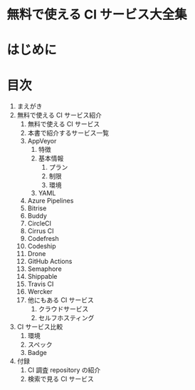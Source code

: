 # 無料で使える CI サービス大全集

# はじめに

# 目次

1. まえがき
1. 無料で使える CI サービス紹介
    1. 無料で使える CI サービス
    1. 本書で紹介するサービス一覧
    1. AppVeyor
        1. 特徴
        1. 基本情報
            1. プラン
            1. 制限
            1. 環境
        1. YAML
    1. Azure Pipelines
    1. Bitrise
    1. Buddy
    1. CircleCI
    1. Cirrus CI
    1. Codefresh
    1. Codeship
    1. Drone
    1. GitHub Actions
    1. Semaphore
    1. Shippable
    1. Travis CI
    1. Wercker
    1. 他にもある CI サービス
        1. クラウドサービス
        1. セルフホスティング
1. CI サービス比較
    1. 環境
    1. スペック
    1. Badge
1. 付録
    1. CI 調査 repository の紹介
    1. 検索で見る CI サービス